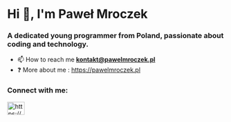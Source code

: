 <h1>Hi 👋, I'm Paweł Mroczek</h1>
<h3>A dedicated young programmer from Poland, passionate about coding and technology.</h3>
  
- 📫 How to reach me **kontakt@pawelmroczek.pl**
- ❓ More about me : <a href="https://pawelmroczek.pl">https://pawelmroczek.pl</a>
<h3 align="left">Connect with me:</h3>
<p align="left">
<a href="https://linkedin.com/in/https://www.linkedin.com/in/pawe%c5%82-mroczek-357a502a8/" target="blank"><img align="center" src="https://raw.githubusercontent.com/rahuldkjain/github-profile-readme-generator/master/src/images/icons/Social/linked-in-alt.svg" alt="https://www.linkedin.com/in/pawe%c5%82-mroczek-357a502a8/" height="30" width="40" /></a>
</p>
